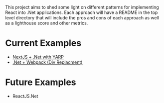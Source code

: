 This project aims to shed some light on different patterns for implementing React into .Net applications. Each approach will have a README in the top level directory that will include the pros and cons of each approach as well as a lighthouse score and other metrics.

# Current Examples
- [NextJS + .Net with YARP](https://github.com/BaileyMillerSSI/react-in-dotnet/tree/nextjs)
- [.Net + Webpack (Div Replacment)](https://github.com/BaileyMillerSSI/react-in-dotnet/tree/div-replacement)

# Future Examples
- ReactJS.Net